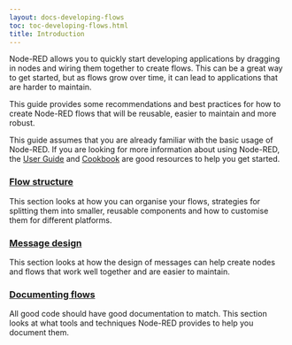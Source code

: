 ```yaml
---
layout: docs-developing-flows
toc: toc-developing-flows.html
title: Introduction
---
```


Node-RED allows you to quickly start developing applications by dragging in nodes and
wiring them together to create flows. This can be a great way to get started, but
as flows grow over time, it can lead to applications that are harder to maintain.

This guide provides some recommendations and best practices for how to create
Node-RED flows that will be reusable, easier to maintain and more robust.

This guide assumes that you are already familiar with the basic usage of Node-RED.
If you are looking for more information about using Node-RED, the [User Guide](https://nodered.org/docs/user-guide/)
and [Cookbook](https://cookbook.nodered.org/) are good resources to help you get
started.



### [Flow structure](flow-structure)

This section looks at how you can organise your flows, strategies for splitting them
into smaller, reusable components and how to customise them for different platforms.

### [Message design](message-design)

This section looks at how the design of messages can help create nodes and flows
that work well together and are easier to maintain.

### [Documenting flows](documenting-flows)

All good code should have good documentation to match. This section looks at what
tools and techniques Node-RED provides to help you document them.
